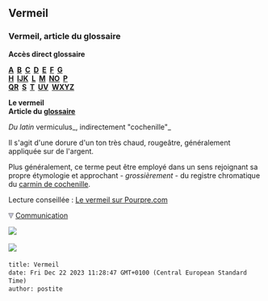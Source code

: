 ## Vermeil
### Vermeil, article du glossaire
 **Accès direct glossaire**

**[A](a.html)  [B](b.html)  [C](c.html)  [D](d.html)  [E](e.html)  [F](f.html)  [G](g.html)  
[H](h.html)  [IJK](ijk.html)  [L](l.html)  [M](m.html)  [NO](no.html)  [P](p.html)  
[QR](qr.html)  [S](s.html)  [T](t.html)  [UV](uv.html)  [WXYZ](wxyz.html)**

**Le vermeil  
Article du [glossaire](glossaire.html)**

_Du latin_ vermiculus_, indirectement "cochenille"_

Il s'agit d'une dorure d'un ton très chaud, rougeâtre, généralement appliquée sur de l'argent.

Plus généralement, ce terme peut être employé dans un sens rejoignant sa propre étymologie et approchant - _grossièrement_ - du registre chromatique du [carmin de cochenille](laquesanciennes.html#carmindecochenille).

Lecture conseillée : [Le vermeil sur Pourpre.com](http://pourpre.com/chroma/dico.php?typ=fiche&&ent=vermeil)



![](images/flechebas.gif) [Communication](http://www.artrealite.com/annonceurs.htm) 

[![](https://cbonvin.fr/sites/regie.artrealite.com/visuels/campagne1.png)](index-2.html#20131014)

![](https://cbonvin.fr/sites/regie.artrealite.com/visuels/campagne2.png)
```
title: Vermeil
date: Fri Dec 22 2023 11:28:47 GMT+0100 (Central European Standard Time)
author: postite
```
